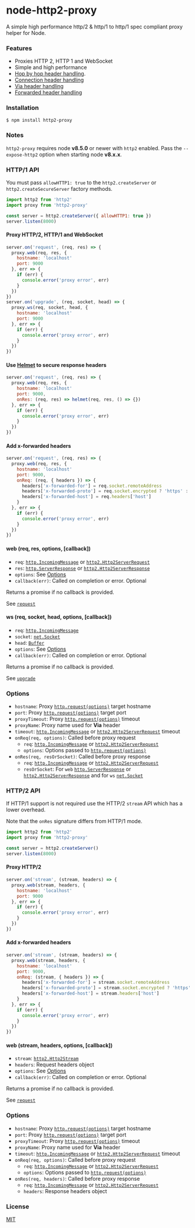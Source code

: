 # node-http2-proxy

A simple high performance http/2 & http/1 to http/1 spec compliant proxy helper for Node.

### Features

- Proxies HTTP 2, HTTP 1 and WebSocket
- Simple and high performance
- [Hop by hop header handling](https://developer.mozilla.org/en-US/docs/Web/HTTP/Headers).
- [Connection header handling](https://developer.mozilla.org/en-US/docs/Web/HTTP/Headers/Connection)
- [Via header handling](https://developer.mozilla.org/en-US/docs/Web/HTTP/Headers/Via)
- [Forwarded header handling](https://developer.mozilla.org/en-US/docs/Web/HTTP/Headers/Forwarded)

### Installation

```sh
$ npm install http2-proxy
```

### Notes

`http2-proxy` requires node **v8.5.0** or newer with `http2` enabled. Pass the `--expose-http2` option when starting node **v8.x.x**.

### HTTP/1 API

You must pass `allowHTTP1: true` to the `http2.createServer` or `http2.createSecureServer` factory methods.

```js
import http2 from 'http2'
import proxy from 'http2-proxy'

const server = http2.createServer({ allowHTTP1: true })
server.listen(8000)
```

#### Proxy HTTP/2, HTTP/1 and WebSocket

```js
server.on('request', (req, res) => {
  proxy.web(req, res, {
    hostname: 'localhost'
    port: 9000
  }, err => {
    if (err) {
      console.error('proxy error', err)
    }
  })
})
server.on('upgrade', (req, socket, head) => {
  proxy.ws(req, socket, head, {
    hostname: 'localhost'
    port: 9000
  }, err => {
    if (err) {
      console.error('proxy error', err)
    }
  })
})
```

#### Use [Helmet](https://www.npmjs.com/package/helmet) to secure response headers

```javascript
server.on('request', (req, res) => {
  proxy.web(req, res, {
    hostname: 'localhost'
    port: 9000,
    onRes: (req, res) => helmet(req, res, () => {})
  }, err => {
    if (err) {
      console.error('proxy error', err)
    }
  })
})
```

#### Add x-forwarded headers

```javascript
server.on('request', (req, res) => {
  proxy.web(req, res, {
    hostname: 'localhost'
    port: 9000,
    onReq: (req, { headers }) => {
      headers['x-forwarded-for'] = req.socket.remoteAddress
      headers['x-forwarded-proto'] = req.socket.encrypted ? 'https' : 'http'
      headers['x-forwarded-host'] = req.headers['host']
    }
  }, err => {
    if (err) {
      console.error('proxy error', err)
    }
  })
})
```

#### web (req, res, options, [callback])

- `req`: [`http.IncomingMessage`](https://nodejs.org/api/http.html#http_class_http_incomingmessage) or [`http2.Http2ServerRequest`](https://nodejs.org/api/http2.html#http2_class_http2_http2serverrequest)
- `res`: [`http.ServerResponse`](https://nodejs.org/api/http.html#http_http_request_options_callback) or [`http2.Http2ServerResponse`](https://nodejs.org/api/http2.html#http2_class_http2_http2serverresponse)
- `options`: See [Options](#options)
- `callback(err)`: Called on completion or error. Optional

Returns a promise if no callback is provided.

See [`request`](https://nodejs.org/api/http.html#http_event_request)

#### ws (req, socket, head, options, [callback])

- `req`: [`http.IncomingMessage`](https://nodejs.org/api/http.html#http_class_http_incomingmessage)
- `socket`: [`net.Socket`](https://nodejs.org/api/net.html#net_class_net_socket)
- `head`: [`Buffer`](https://nodejs.org/api/buffer.html#buffer_class_buffer)
- `options`: See [Options](#options)
- `callback(err)`: Called on completion or error. Optional

Returns a promise if no callback is provided.

See [`upgrade`](https://nodejs.org/api/http.html#http_event_upgrade)

### Options

  - `hostname`: Proxy [`http.request(options)`](https://nodejs.org/api/http.html#http_http_request_options_callback) target hostname
  - `port`: Proxy [`http.request(options)`](https://nodejs.org/api/http.html#http_http_request_options_callback) target port
  - `proxyTimeout`: Proxy [`http.request(options)`](https://nodejs.org/api/http.html#http_http_request_options_callback) timeout
  - `proxyName`: Proxy name used for **Via** header
  - `timeout`: [`http.IncomingMessage`](https://nodejs.org/api/http.html#http_class_http_incomingmessage) or [`http2.Http2ServerRequest`](https://nodejs.org/api/http2.html#http2_class_http2_http2serverrequest) timeout
  - `onReq(req, options)`: Called before proxy request
    - `req`: [`http.IncomingMessage`](https://nodejs.org/api/http.html#http_class_http_incomingmessage) or [`http2.Http2ServerRequest`](https://nodejs.org/api/http2.html#http2_class_http2_http2serverrequest)
    - `options`: Options passed to [`http.request(options)`](https://nodejs.org/api/http.html#http_http_request_options_callback)
  - `onRes(req, resOrSocket)`: Called before proxy response
    - `req`: [`http.IncomingMessage`](https://nodejs.org/api/http.html#http_class_http_incomingmessage) or [`http2.Http2ServerRequest`](https://nodejs.org/api/http2.html#http2_class_http2_http2serverrequest)
    - `resOrSocket`: For `web` [`http.ServerResponse`](https://nodejs.org/api/http.html#http_http_request_options_callback) or [`http2.Http2ServerResponse`](https://nodejs.org/api/http2.html#http2_class_http2_http2serverresponse) and for `ws` [`net.Socket`](https://nodejs.org/api/net.html#net_class_net_socket)

### HTTP/2 API

If HTTP/1 support is not required use the HTTP/2 `stream` API which has a lower overhead.

Note that the `onRes` signature differs from HTTP/1 mode.

```js
import http2 from 'http2'
import proxy from 'http2-proxy'

const server = http2.createServer()
server.listen(8000)
```

#### Proxy HTTP/2

```js
server.on('stream', (stream, headers) => {
  proxy.web(stream, headers, {
    hostname: 'localhost'
    port: 9000
  }, err => {
    if (err) {
      console.error('proxy error', err)
    }
  })
})
```

#### Add x-forwarded  headers

```javascript
server.on('stream', (stream, headers) => {
  proxy.web(stream, headers, {
    hostname: 'localhost'
    port: 9000,
    onReq: (stream, { headers }) => {
      headers['x-forwarded-for'] = stream.socket.remoteAddress
      headers['x-forwarded-proto'] = stream.socket.encrypted ? 'https' : 'http'
      headers['x-forwarded-host'] = stream.headers['host']
    }
  }, err => {
    if (err) {
      console.error('proxy error', err)
    }
  })
})
```

#### web (stream, headers, options, [callback])

- `stream`: [`http2.Http2Stream`](https://nodejs.org/api/http2.html#http2_class_http2_http2stream)
- `headers`: Request headers object
- `options`: See [Options](#options)
- `callback(err)`: Called on completion or error. Optional

Returns a promise if no callback is provided.

See [`request`](https://nodejs.org/api/http.html#http_event_request)

### Options

  - `hostname`: Proxy [`http.request(options)`](https://nodejs.org/api/http.html#http_http_request_options_callback) target hostname
  - `port`: Proxy [`http.request(options)`](https://nodejs.org/api/http.html#http_http_request_options_callback) target port
  - `proxyTimeout`: Proxy [`http.request(options)`](https://nodejs.org/api/http.html#http_http_request_options_callback) timeout
  - `proxyName`: Proxy name used for **Via** header
  - `timeout`: [`http.IncomingMessage`](https://nodejs.org/api/http.html#http_class_http_incomingmessage) or [`http2.Http2ServerRequest`](https://nodejs.org/api/http2.html#http2_class_http2_http2serverrequest) timeout
  - `onReq(req, options)`: Called before proxy request
    - `req`: [`http.IncomingMessage`](https://nodejs.org/api/http.html#http_class_http_incomingmessage) or [`http2.Http2ServerRequest`](https://nodejs.org/api/http2.html#http2_class_http2_http2serverrequest)
    - `options`: Options passed to [`http.request(options)`](https://nodejs.org/api/http.html#http_http_request_options_callback)
  - `onRes(req, headers)`: Called before proxy response
    - `req`: [`http.IncomingMessage`](https://nodejs.org/api/http.html#http_class_http_incomingmessage) or [`http2.Http2ServerRequest`](https://nodejs.org/api/http2.html#http2_class_http2_http2serverrequest)
    - `headers`: Response headers object


### License

  [MIT](LICENSE)
